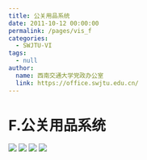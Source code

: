```yaml
---
title: 公关用品系统
date: 2011-10-12 00:00:00
permalink: /pages/vis_f
categories: 
  - SWJTU-VI
tags: 
  - null
author: 
  name: 西南交通大学党政办公室
  link: https://office.swjtu.edu.cn/
---
```



# F.公关用品系统

![](/img/vis/69.jpg)
![](/img/vis/70.jpg)
![](/img/vis/71.jpg)
![](/img/vis/72.jpg)
